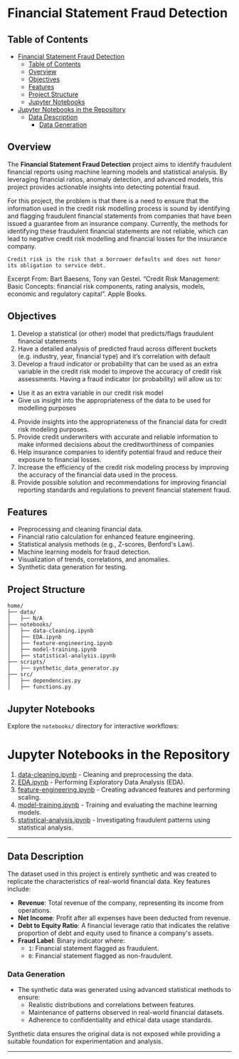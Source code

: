 # Financial Statement Fraud Detection

## Table of Contents
- [Financial Statement Fraud Detection](#financial-statement-fraud-detection)
  - [Table of Contents](#table-of-contents)
  - [Overview](#overview)
  - [Objectives](#objectives)
  - [Features](#features)
  - [Project Structure](#project-structure)
  - [Jupyter Notebooks](#jupyter-notebooks)
- [Jupyter Notebooks in the Repository](#jupyter-notebooks-in-the-repository)
  - [Data Description](#data-description)
    - [Data Generation](#data-generation)

## Overview
The **Financial Statement Fraud Detection** project aims to identify fraudulent financial reports using machine learning models and statistical analysis. By leveraging financial ratios, anomaly detection, and advanced models, this project provides actionable insights into detecting potential fraud.  

For this project, the problem is that there is a need to ensure that the information used in the credit risk modelling process is sound by identifying and flagging fraudulent financial statements from companies that have been issued a guarantee from an insurance company. Currently, the methods for identifying these fraudulent financial statements are not reliable, which can lead to negative credit risk modelling and financial losses for the insurance company.

 `Credit risk is the risk that a borrower defaults and does not honor its obligation to service debt.`

Excerpt From: Bart Baesens, Tony van Gestel. “Credit Risk Management: Basic Concepts: financial risk components, rating analysis, models, economic and regulatory capital”. Apple Books. 

## Objectives

1. Develop a statistical (or other) model that predicts/flags fraudulent financial statements
2. Have a detailed analysis of predicted fraud across different buckets (e.g. industry, year, financial type) and it’s correlation with default
3. Develop a fraud indicator or probability that can be used as an extra variable in the credit risk model to improve the accuracy of credit risk assessments. Having a fraud indicator (or probability) will allow us to:
 - Use it as an extra variable in our credit risk model
 - Give us insight into the appropriateness of the data to be used for modelling purposes
4. Provide insights into the appropriateness of the financial data for credit risk modeling purposes.
5. Provide credit underwriters with accurate and reliable information to make informed decisions about the creditworthiness of companies
6. Help insurance companies to identify potential fraud and reduce their exposure to financial losses.
7. Increase the efficiency of the credit risk modeling process by improving the accuracy of the financial data used in the process.
8. Provide possible solution and recommendations for improving financial reporting standards and regulations to prevent financial statement fraud.

## Features
- Preprocessing and cleaning financial data.
- Financial ratio calculation for enhanced feature engineering.
- Statistical analysis methods (e.g., Z-scores, Benford's Law).
- Machine learning models for fraud detection.
- Visualization of trends, correlations, and anomalies.
- Synthetic data generation for testing.

## Project Structure
```
home/
├── data/                  
│   ├── N/A
├── notebooks/              
│   ├── data-cleaning.ipynb            
│   ├── EDA.ipynb
│   ├── feature-engineering.ipynb
│   ├── model-training.ipynb
│   ├── statistical-analysis.ipynb
├── scripts/ 
│   ├── synthetic_data_generator.py
├── src/                 
│   ├── dependencies.py
│   ├── functions.py

```

## Jupyter Notebooks

Explore the `notebooks/` directory for interactive workflows:

# Jupyter Notebooks in the Repository

1. [data-cleaning.ipynb](notebooks/data-cleaning.ipynb) - Cleaning and preprocessing the data.
2. [EDA.ipynb](notebooks/EDA.ipynb) - Performing Exploratory Data Analysis (EDA).
3. [feature-engineering.ipynb](notebooks/feature-engineering.ipynb) - Creating advanced features and performing scaling.
4. [model-training.ipynb](notebooks/model-training.ipynb) - Training and evaluating the machine learning models.
5. [statistical-analysis.ipynb](notebooks/statistical-analysis.ipynb) - Investigating fraudulent patterns using statistical analysis.


---

## Data Description

The dataset used in this project is entirely synthetic and was created to replicate the characteristics of real-world financial data. Key features include:

- **Revenue**: Total revenue of the company, representing its income from operations.
- **Net Income**: Profit after all expenses have been deducted from revenue.
- **Debt to Equity Ratio**: A financial leverage ratio that indicates the relative proportion of debt and equity used to finance a company's assets.
- **Fraud Label**: Binary indicator where:
  - `1`: Financial statement flagged as fraudulent.
  - `0`: Financial statement flagged as non-fraudulent.

### Data Generation
- The synthetic data was generated using advanced statistical methods to ensure:
  - Realistic distributions and correlations between features.
  - Maintenance of patterns observed in real-world financial datasets.
  - Adherence to confidentiality and ethical data usage standards.

Synthetic data ensures the original data is not exposed while providing a suitable foundation for experimentation and analysis.

---
